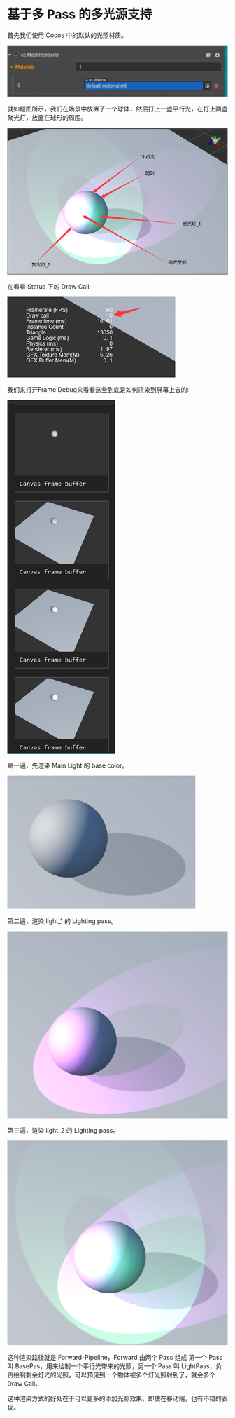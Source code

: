 # 基于多 Pass 的多光源支持

首先我们使用 Cocos 中的默认的光照材质。

![default-material](default-material.png)

就如题图所示，我们在场景中放置了一个球体，然后打上一盏平行光，在打上两盏聚光灯，放置在球形的周围。

![using Light](usingLight.png)

在看看 Status 下的 Draw Call:

![Draw Call](drawCall.png)

我们来打开Frame Debug来看看这些到底是如何渲染到屏幕上去的:

![Frame Debug](debug.png)

第一遍，先渲染 Main Light 的 base color。

![main light pass](pass1.png)

第二遍，渲染 light_1 的 Lighting pass。

![ForwardAdd pass](pass2.png)

第三遍，渲染 light_2 的 Lighting pass。

![ForwardAdd pass](pass3.png)

这种渲染路径就是 Forward-Pipeline，Forward 由两个 Pass 组成 第一个 Pass 叫 BasePas，用来绘制一个平行光带来的光照，另一个 Pass 叫 LightPass，负责绘制剩余灯光的光照，可以预见到一个物体被多个灯光照射到了，就会多个 Draw Call。

这种渲染方式的好处在于可以更多的添加光照效果，即使在移动端，也有不错的表现。
